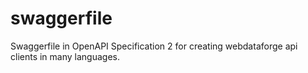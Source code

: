 # swaggerfile
Swaggerfile in OpenAPI Specification 2 for creating webdataforge api clients in many languages.
